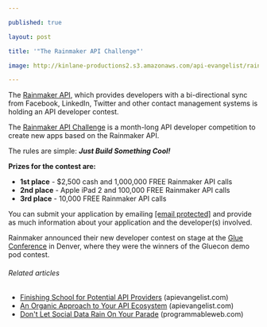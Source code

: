 ---
published: true
layout: post
title: '"The Rainmaker API Challenge"'
image: http://kinlane-productions2.s3.amazonaws.com/api-evangelist/rainmaker-api-logo.png
---

<img class="c1" src="https://kinlane-productions2.s3.amazonaws.com/api-evangelist/rainmaker-api-logo.png" alt="" align="right" />The <a title="Rainmaker API" href="http://rainmaker.cc/">Rainmaker API</a>, which provides developers with a bi-directional sync from Facebook, LinkedIn, Twitter and other contact management systems is holding an API developer contest.
<p>The <a title="Rainmaker API Challenge" href="http://rainmaker.cc/challenge/">Rainmaker API Challenge</a> is a month-long API developer competition to create new apps based on the Rainmaker API.
<p>The rules are simple: <em><strong>Just Build Something Cool!</strong></em>
<p><strong>Prizes for the contest are:</strong>
<ul class="mainlist">
     <li>
          <strong>1st place</strong> - $2,500 cash and 1,000,000 FREE Rainmaker API calls
     </li>
     <li>
          <strong>2nd place</strong> - Apple iPad 2 and 100,000 FREE Rainmaker API calls
     </li>
     <li>
          <strong>3rd place</strong> - 10,000 FREE Rainmaker API calls
     </li>
</ul>You can submit your application by emailing <a href="/cdn-cgi/l/email-protection#ff9e8f96bf8d9e9691929e949a8dd19c9c"><span class="__cf_email__" data-cfemail="e485948da496858d8a89858f8196ca8787">[email&#160;protected]</span></a> and provide as much information about your application and the developer(s) involved.
<p>Rainmaker announced their new developer contest on stage at the <a title="Glue Conference" href="http://gluecon.com/2011/">Glue Conference</a> in Denver, where they were the winners of the Gluecon demo pod contest.
<h6 class="zemanta-related-title c2">
     Related articles
</h6>
<ul class="zemanta-article-ul">
     <li class="zemanta-article-ul-li">
          <a href="http://blog.apievangelist.com/2011/05/24/finishing-school-for-potential-api-providers/">Finishing School for Potential API Providers</a> (apievangelist.com)
     </li>
     <li class="zemanta-article-ul-li">
          <a href="http://blog.apievangelist.com/2011/04/12/an-organic-approach-to-your-api-ecosystem/">An Organic Approach to Your API Ecosystem</a> (apievangelist.com)
     </li>
     <li class="zemanta-article-ul-li">
          <a href="http://blog.programmableweb.com/2011/04/20/dont-let-social-data-rain-on-your-parade/">Don't Let Social Data Rain On Your Parade</a> (programmableweb.com)
     </li>
</ul>


